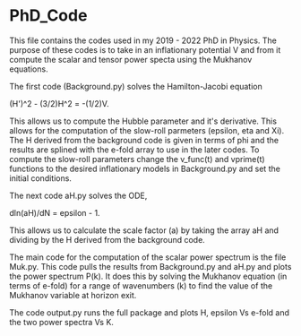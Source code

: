 # PhD_Code

This file contains the codes used in my 2019 - 2022 PhD in Physics. 
The purpose of these codes is to take in an inflationary potential V and from it compute the scalar and tensor power specta using the Mukhanov equations. 

The first code (Background.py) solves the Hamilton-Jacobi equation

(H')^2 - (3/2)H^2 = -(1/2)V.

This allows us to compute the Hubble parameter and it's derivative. This allows for the computation of the slow-roll parmeters (epsilon, eta and Xi). The H derived from the background code is given in terms of phi and the results are splined with the e-fold array to use in the later codes. To compute the slow-roll parameters change the v_func(t) and vprime(t) functions to the desired inflationary models in Background.py and set the initial conditions. 

The next code aH.py solves the ODE, 

dln(aH)/dN = epsilon - 1. 

This allows us to calculate the scale factor (a) by taking the array aH and dividing by the H derived from the background code. 

The main code for the computation of the scalar power spectrum is the file Muk.py. This code pulls the results from Background.py and aH.py and plots the power spectrum P(k). It does this by solving the Mukhanov equation (in terms of e-fold) for a range of wavenumbers (k) to find the value of the Mukhanov variable at horizon exit. 




The code output.py runs the full package and plots H, epsilon Vs e-fold and the two power spectra Vs K.
